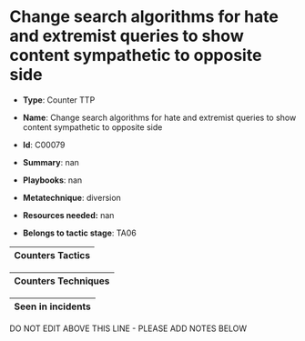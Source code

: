 # Change search algorithms for hate and extremist queries to show content sympathetic to opposite side

* **Type**: Counter TTP

* **Name**: Change search algorithms for hate and extremist queries to show content sympathetic to opposite side

* **Id**: C00079

* **Summary**: nan

* **Playbooks**: nan

* **Metatechnique**: diversion

* **Resources needed:** nan

* **Belongs to tactic stage**: TA06


| Counters Tactics |
| ---------------- |



| Counters Techniques |
| ------------------- |



| Seen in incidents |
| ----------------- |

DO NOT EDIT ABOVE THIS LINE - PLEASE ADD NOTES BELOW